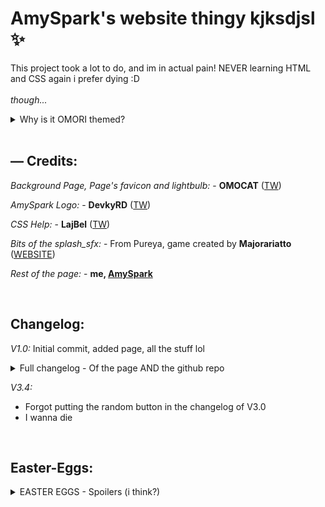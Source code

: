# AmySpark's website thingy kjksdjsl ✨
This project took a lot to do, and im in actual pain! NEVER learning HTML and CSS again i prefer dying :D
<br>
<br>
_though..._

<details>

<summary>Why is it OMORI themed?</summary>
As a little parenthesis i felt like this was something i needed "specify" and it's why is it OMORI themed, well it's just because as stated on the old version of the page, i like pretty things and i find omori very pretty, as for now (03/15/22) i have played only 3 hours of omori and i still don't know the story, but i really like the style and overall feeling of it, i hope i don't get "copyrighted" or something LOL
<br>

</details>

<br>

## — Credits:

_Background Page, Page's favicon and lightbulb:_ - **OMOCAT** ([TW](https://twitter.com/_omocat))

_AmySpark Logo:_ - **DevkyRD** ([TW](https://twitter.com/fabiantol31))

_CSS Help:_ - **LajBel** ([TW](https://twitter.com/lajbel_land))

*Bits of the splash_sfx:* - From Pureya, game created by **Majorariatto** ([WEBSITE](https://majorariatto.com))

_Rest of the page:_ - **me, [AmySpark](https://amySpark-ng.github.io)**

<br>

## Changelog:

_V1.0:_ Initial commit, added page, all the stuff lol

<details>
<summary>Full changelog - Of the page AND the github repo</summary>

_V1.1:_ Uhhh i honestly don't remember to be fair LOL

_V2.0:_
- Changed the presentation text
- Added dark theme (it was very painful)
- Some sound effects (easter-egg stuff)
- Added the "Made with love" text

_V2.1:_
- Bug on the funny logo not loading
- Edited README.md to not 'spoil' the easter eggs on the page

_V3.0:_
- Changed the text about me
- Added little text saying that this page is hosted on github (cool page)
- Added little explanation on README.md on why is it OMORI themed
- Added an easter egg when clicking the bulb many times
- Added random button on social media part

_V3.1:_ 
- Typo lol

_V3.2:_ 
- Some values that changed
- Changed something on the README that looked badly

_V3.3:_
- Collapsable changelog
- Changed some texts here and there
- Tried to make the README nicer-looking
</details>

_V3.4:_
- Forgot putting the random button in the changelog of V3.0
- I wanna die

<br>

## Easter-Eggs:
<details>
<summary>EASTER EGGS - Spoilers (i think?)</summary>
	
- If you click on the PFP thingy it will do an anim (TODO THO LOL)

- If you click on my "logo" it will do a splash anim with its sfx

- If you click my name it will do a vineboom sound effect (very funny)

- If you click the bulb 15 times and 5 clicks after it will shatter
<details>